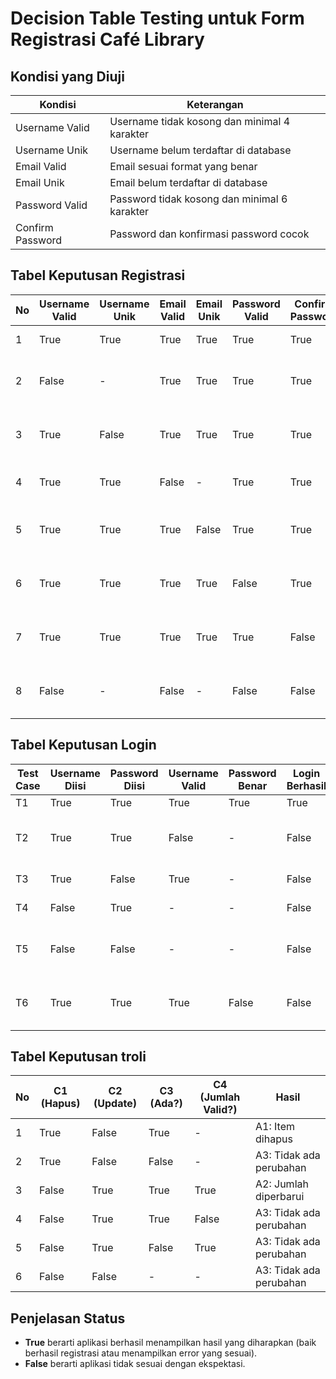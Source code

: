 # Decision Table Testing untuk Form Registrasi Café Library


## Kondisi yang Diuji

| Kondisi            | Keterangan                                  |
|--------------------|--------------------------------------------|
| Username Valid     | Username tidak kosong dan minimal 4 karakter |
| Username Unik      | Username belum terdaftar di database       |
| Email Valid        | Email sesuai format yang benar             |
| Email Unik         | Email belum terdaftar di database          |
| Password Valid     | Password tidak kosong dan minimal 6 karakter |
| Confirm Password   | Password dan konfirmasi password cocok     |

## Tabel Keputusan Registrasi

| No | Username Valid | Username Unik | Email Valid | Email Unik | Password Valid | Confirm Password | Ekspektasi Hasil                       | Status (True/False) |
|----|----------------|---------------|-------------|------------|----------------|------------------|--------------------------------------|---------------------|
| 1  | True           | True          | True        | True       | True           | True             | Registrasi berhasil                   | True                |
| 2  | False          | -             | True        | True       | True           | True             | Error: Username minimal 4 karakter   | True                |
| 3  | True           | False         | True        | True       | True           | True             | Error: Username sudah digunakan      | True                |
| 4  | True           | True          | False       | -          | True           | True             | Error: Email tidak valid             | True                |
| 5  | True           | True          | True        | False      | True           | True             | Error: Email sudah digunakan         | True                |
| 6  | True           | True          | True        | True       | False          | True             | Error: Password minimal 6 karakter   | True                |
| 7  | True           | True          | True        | True       | True           | False            | Error: Password tidak cocok          | True                |
| 8  | False          | -             | False       | -          | False          | False            | Error pada semua input yang tidak valid | True             |

## Tabel Keputusan Login
| Test Case | Username Diisi | Password Diisi | Username Valid | Password Benar | Login Berhasil | Pesan Error                    |
| --------- | -------------- | -------------- | -------------- | -------------- | -------------- | ------------------------------ |
| T1        | True           | True           | True           | True           |  True          |  Tidak                        |
| T2        | True           | True           | False          | -              | False          |  Username atau password salah |
| T3        | True           | False          | True           | -              | False          |  silakan isi kolom ini        |
| T4        | False          | True           | -              | -              | False          |  silakan isi kolom ini        |
| T5        | False          | False          | -              | -              | False          |  Username atau password salah |
| T6        | True           | True           | True           | False          | False          |  Username atau password salah |

## Tabel Keputusan troli
| No | C1 (Hapus) | C2 (Update) | C3 (Ada?) | C4 (Jumlah Valid?) | Hasil                   |
| -- | ---------- | ----------- | --------- | ------------------ | ----------------------- |
| 1  | True          | False           | True         | -                  | A1: Item dihapus        |
| 2  | True          | False           | False         | -                  | A3: Tidak ada perubahan |
| 3  | False          | True           | True         | True                  | A2: Jumlah diperbarui   |
| 4  | False          | True           | True         | False                  | A3: Tidak ada perubahan |
| 5  | False          | True           |False         | True                  | A3: Tidak ada perubahan |
| 6  | False          | False           | -         | -                  | A3: Tidak ada perubahan |


## Penjelasan Status

- **True** berarti aplikasi berhasil menampilkan hasil yang diharapkan (baik berhasil registrasi atau menampilkan error yang sesuai).
- **False** berarti aplikasi tidak sesuai dengan ekspektasi.


